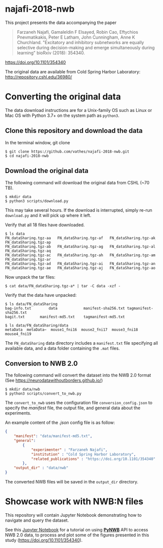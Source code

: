 # najafi-2018-nwb

This project presents the data accompanying the paper
> Farzaneh Najafi, Gamaleldin F Elsayed, Robin Cao, Eftychios Pnevmatikakis, Peter E Latham, John Cunningham, Anne K Churchland. "Excitatory and inhibitory subnetworks are equally selective during decision-making and emerge simultaneously during learning" bioRxiv (2018): 354340.

https://doi.org/10.1101/354340

The original data are available from Cold Spring Harbor Laboratory:  http://repository.cshl.edu/36980/

# Converting the original data
The data download instructions are for a Unix-family OS such as Linux or Mac OS with Python 3.7+ on the system path as `python3`. 

## Clone this repository and download the data
In the terminal window, git clone

```console
$ git clone https://github.com/vathes/najafi-2018-nwb.git
$ cd najafi-2018-nwb
``` 

## Download the original data 

The following command will download the original data from CSHL (~70 TB).
```console 
$ mkdir data
$ python3 scripts/download.py
```
This may take several hours.  If the download is interrupted, simply re-run `download.py` and it will pick up where it left.

Verify that all 18 files have downloaded.
```console
$ ls data
FN_dataSharing.tgz-aa	FN_dataSharing.tgz-af	FN_dataSharing.tgz-ak	FN_dataSharing.tgz-ap
FN_dataSharing.tgz-ab	FN_dataSharing.tgz-ag	FN_dataSharing.tgz-al	FN_dataSharing.tgz-aq
FN_dataSharing.tgz-ac	FN_dataSharing.tgz-ah	FN_dataSharing.tgz-am	FN_dataSharing.tgz-ar
FN_dataSharing.tgz-ad	FN_dataSharing.tgz-ai	FN_dataSharing.tgz-an
FN_dataSharing.tgz-ae	FN_dataSharing.tgz-aj	FN_dataSharing.tgz-ao
```

Now unpack the tar files:

```console
$ cat data/FN_dataSharing.tgz-a* | tar -C data -xzf -
```

Verify that the data have unpacked:

```console
$ ls data/FN_dataSharing
bag-info.txt		data			manifest-sha256.txt	tagmanifest-sha256.txt
bagit.txt		manifest-md5.txt	tagmanifest-md5.txt

$ ls data/FN_dataSharing/data
metaData  metaData~  mouse1_fni16  mouse2_fni17  mouse3_fni18  mouse4_fni19
```

The `FN_dataSharing` data directory includes a `manifest.txt` file specifying all available data, and a data folder containing the `.mat` files.


## Conversion to NWB 2.0
The following command will convert the dataset into the NWB 2.0 format (See https://neurodatawithoutborders.github.io/)

```console
$ mkdir data/nwb
$ python3 scripts/convert_to_nwb.py
```

The `convert_to_nwb` uses the configuration file `conversion_config.json` to specify the *manifest* file, the output file, and general data about the experiments.

An example content of the *.json* config file is as follow: 
```json
{
	"manifest": "data/manifest-md5.txt",
	"general": 
		{
			"experimenter" : "Farzaneh Najafi",
			"institution" : "Cold Spring Harbor Laboratory",
			"related_publications" : "https://doi.org/10.1101/354340"
		},
	"output_dir" : "data/nwb"
}
```

The converted NWB files will be saved in the `output_dir` directory. 

# Showcase work with NWB:N files
This repository will contain Jupyter Notebook demonstrating how to navigate and query the dataset. 

See this [Jupyter Notebook](https://github.com/ttngu207/najafi-2018-nwb/blob/master/notebooks/Najafi-2018_example.ipynb) for a tutorial on using [**PyNWB**](https://pynwb.readthedocs.io/en/latest/) API to access NWB 2.0 data, to process and plot some of the figures presented in this study (https://doi.org/10.1101/354340). 

